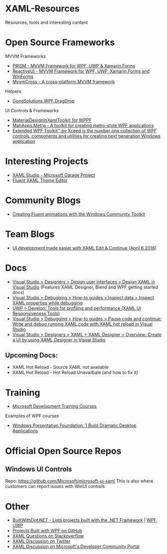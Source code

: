 # XAML-Resources
Resources, tools and interesting content

# Open Source Frameworks

MVVM Frameworks

* [PRISM - MVVM Framework for WPF, UWP & Xamarin.Forms](https://prismlibrary.github.io/index.html)
* [ReactiveUI - MVVM Framework for WPF, UWP, Xamarin.Forms and WinForms](https://reactiveui.net/)
* [MvvmCross - A cross-platform MVVM framework](https://github.com/MvvmCross/MvvmCross)

Helpers

* [GongSolutions.WPF.DragDrop](https://github.com/punker76/gong-wpf-dragdrop)

UI Controls & Frameworks

* [MaterialDesignInXamlToolkit for WPPF](https://github.com/MaterialDesignInXAML/MaterialDesignInXamlToolkit)
* [MahApps.Metrp - A toolkit for creating metro-style WPF applications](https://github.com/MahApps/MahApps.Metro)
* [Extended WPF Toolkit™ by Xceed is the number one collection of WPF controls, components and utilities for creating next generation Windows application](https://github.com/xceedsoftware/wpftoolkit)

# Interesting Projects
* [XAML Studio - Microsoft Garage Project](https://www.microsoft.com/en-us/p/xaml-studio/9ntls214tkmq)
* [Fluent XAML Theme Editor](https://github.com/Microsoft/fluent-xaml-theme-editor)

# Community Blogs
* [Creating Fluent animations with the Windows Community Toolkit](https://blog.prototypr.io/creating-fluent-animations-with-the-windows-community-toolkit-4a7430d7d937)

# Team Blogs
* [UI development made easier with XAML Edit & Continue (April 6 2016)](https://blogs.msdn.microsoft.com/visualstudio/2016/04/06/ui-development-made-easier-with-xaml-edit-continue/)

# Docs

* [Visual Studio > Designers > Design user interfaces > Design XAML in Visual Studio](https://docs.microsoft.com/en-us/visualstudio/designers/designing-xaml-in-visual-studio?view=vs-2017) (Features XAML Designer, Blend and WPF getting started docs)
* [Visual Studio > Debugging > How-to guides > Inspect data > Inspect XAML properties while debugging](https://docs.microsoft.com/en-us/visualstudio/debugger/inspect-xaml-properties-while-debugging?view=vs-2017)
* [UWP > Develop: Tools for profiling and performance (XAML UI Responsiveness Tools)](https://docs.microsoft.com/en-us/windows/uwp/debug-test-perf/tools-for-profiling-and-performance)
* [Visual Studio > Debugging > How-to guides > Pause code and continue: Write and debug running XAML code with XAML hot reload in Visual Studio](https://docs.microsoft.com/en-us/visualstudio/debugger/xaml-hot-reload?view=vs-2019)
* [Visual Studio > Designers > XAML > XAML Designer > Overview: Create a UI by using XAML Designer in Visual Studio](https://docs.microsoft.com/en-us/visualstudio/designers/creating-a-ui-by-using-xaml-designer-in-visual-studio?view=vs-2019)

## Upcoming Docs:

* XAML Hot Reload - Source XAML not available
* XAML Hot Reload - Hot Reload Unavailbale (and how to fix it)

# Training

* [Microsoft Development Training Courses](https://developer.microsoft.com/en-us/collective/learning/courses)

Examples of WPF courses

* [Windows Presentation Foundation: 1 Build Dramatic Desktop Applications](https://developer.microsoft.com/en-us/collective/learning/courses/windows-presentation-foundation-1-build-dramatic-desktop-applications)

# Official Open Source Repos

## Windows UI Controls
Repo: https://github.com/Microsoft/microsoft-ui-xaml
This is also where customers can report issues with WinUI controls

# Other

* [BuiltWithDot.NET - Lists projects built with the .NET Framework](https://builtwithdot.net/) | [WPF](https://builtwithdot.net/0/Desktop_app/all/all/all/all/none/true/WPF), [UWP](https://builtwithdot.net/0/Desktop_app/all/all/all/all/none/true/UWP)
* [Projects Built with WPF on GitHub](https://github.com/topics/wpf)
* [XAML Questions on Stackoverflow](https://stackoverflow.com/questions/tagged/xaml)
* [XAML Discussion on Twitter](https://twitter.com/search?q=XAML&src=typd)
* [XAML Discussion on Microsoft's Developer Community Portal](https://developercommunity.visualstudio.com/search.html?f=&type=question+OR+problem+OR+idea&type=question+OR+problem+OR+idea&c=&redirect=search%2Fsearch&sort=newest&q=XAML)
